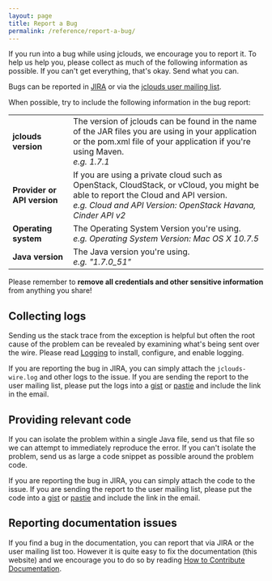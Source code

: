 ```yaml
---
layout: page
title: Report a Bug
permalink: /reference/report-a-bug/
---
```


If you run into a bug while using jclouds, we encourage you to report it. To help us help you, please collect as much of the following information as possible. If you can't get everything, that's okay. Send what you can.

Bugs can be reported in [JIRA](https://issues.apache.org/jira/browse/JCLOUDS) or via the [jclouds user mailing list](/community/).

When possible, try to include the following information in the bug report:

<table class="table table-striped table-hover">
<tbody>
<tr>
    <td><strong>jclouds version</strong></td>
    <td>The version of jclouds can be found in the name of the JAR files you are using in your application or the pom.xml file of your application if you're using Maven.<br/>
        <em>e.g. 1.7.1</em></td>
</tr>
<tr>
    <td><strong>Provider or API version</strong></td>
    <td>If you are using a private cloud such as OpenStack, CloudStack, or vCloud, you might be able to report the Cloud and API version.<br/>
        <em>e.g. Cloud and API Version: OpenStack Havana, Cinder API v2</em></td>
</tr>
<tr>
    <td><strong>Operating system</strong></td>
    <td>The Operating System Version you're using.<br/>
        <em>e.g. Operating System Version: Mac OS X 10.7.5</em></td>
</tr>
<tr>
    <td><strong>Java version</strong></td>
    <td>The Java version you're using.<br/>
        <em>e.g. "1.7.0_51"</em></td>
</tr>
</tbody>
</table>

<div class="alert alert-danger">
<span class="glyphicon glyphicon-exclamation-sign" aria-hidden="true"></span>
Please remember to <strong>remove all credentials and other sensitive information</strong> from anything you share!
</div>

## <a id="logs"></a>Collecting logs

Sending us the stack trace from the exception is helpful but often the root cause of the problem can be revealed by examining what's being sent over the wire. Please read [Logging](/reference/logging/) to install, configure, and enable logging.

If you are reporting the bug in JIRA, you can simply attach the `jclouds-wire.log` and other logs to the issue. If you are sending the report to the user mailing list, please put the logs into a [gist](https://gist.github.com/) or [pastie](http://pastie.org/) and include the link in the email.

## <a id="code"></a>Providing relevant code

If you can isolate the problem within a single Java file, send us that file so we can attempt to immediately reproduce the error. If you can't isolate the problem, send us as large a code snippet as possible around the problem code.

If you are reporting the bug in JIRA, you can simply attach the code to the issue. If you are sending the report to the user mailing list, please put the code into a [gist](https://gist.github.com/) or [pastie](http://pastie.org/) and include the link in the email.

## <a id="doc"></a>Reporting documentation issues

If you find a bug in the documentation, you can report that via JIRA or the user mailing list too. However it is quite easy to fix the documentation (this website) and we encourage you to do so by reading [How to Contribute Documentation](https://cwiki.apache.org/confluence/display/JCLOUDS/How+to+Contribute+Documentation).
